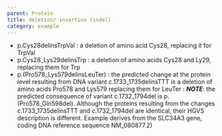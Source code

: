 ```yaml
---
parent: Protein
title: deletion/ insertion (indel)
category: example
---
```


*	p.Cys28delinsTrpVal
	:	a deletion of amino acid Cys28, replacing it for TrpVal
*	p.Cys28_Lys29delinsTrp
	:	a deletion of amino acids Cys28 and Ly29, replacing them for Trp
*	p.(Pro578\_Lys579delinsLeuTer)
	:	the predicted change at the protein level resulting from DNA variant c.1733\_1735delinsTTT is a deletion of amino acids Pro578 and Lys579 replacing them for LeuTer
	:	_**NOTE**_: the predicted consequence of variant c.1732\_1794del is p.(Pro578\_Gln598del). Although the proteins resulting from the changes c.1733\_1735delinsTTT and c.1732\_1794del are identical, their HGVS description is different. Example derives from the SLC34A3 gene, coding DNA reference sequence NM_080877.2)
